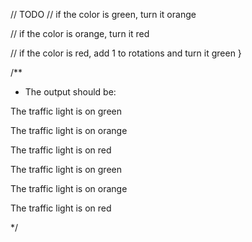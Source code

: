 // TODO
  // if the color is green, turn it orange
  
  // if the color is orange, turn it red
  
  // if the color is red, add 1 to rotations and turn it green
}

/**
 * The output should be:

The traffic light is on green

The traffic light is on orange

The traffic light is on red

The traffic light is on green

The traffic light is on orange

The traffic light is on red

*/
